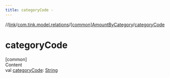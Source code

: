 ```yaml
---
title: categoryCode -
---
```

//[link](../../index.md)/[com.tink.model.relations](../index.md)/[[common]AmountByCategory](index.md)/[categoryCode](category-code.md)



# categoryCode  
[common]  
Content  
val [categoryCode](category-code.md): [String](https://kotlinlang.org/api/latest/jvm/stdlib/kotlin/-string/index.html)  




